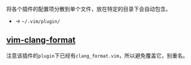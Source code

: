 将各个插件的配置项分散到单个文件，放在特定的目录下会自动包含。

* -> `~/.vim/plugin/`

## [vim-clang-format](https://github.com/rhysd/vim-clang-format)   
注意该插件的`plugin`下已经有`clang_format.vim`，所以避免覆盖它，别重名。
